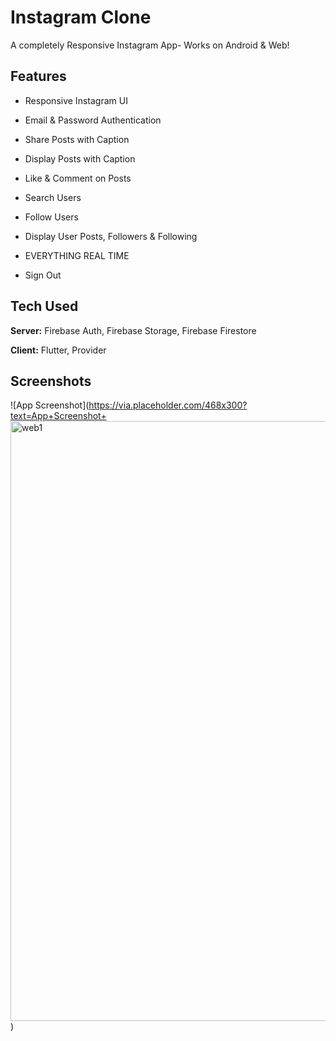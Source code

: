 # Instagram Clone

A completely Responsive Instagram App- Works on Android & Web!

## Features

 - Responsive Instagram UI
 - Email & Password Authentication
 - Share Posts with Caption
 - Display Posts with Caption
 - Like & Comment on Posts
 - Search Users
 - Follow Users

 - Display User Posts, Followers & Following
 - EVERYTHING REAL TIME
 - Sign Out

## Tech Used

**Server:** Firebase Auth, Firebase Storage, Firebase Firestore

**Client:** Flutter, Provider


## Screenshots

![App Screenshot](https://via.placeholder.com/468x300?text=App+Screenshot+<img width="960" alt="web1" src="https://user-images.githubusercontent.com/68428685/182332276-19dbcc03-d291-45b6-8a93-74fbe4cdb252.png">)

